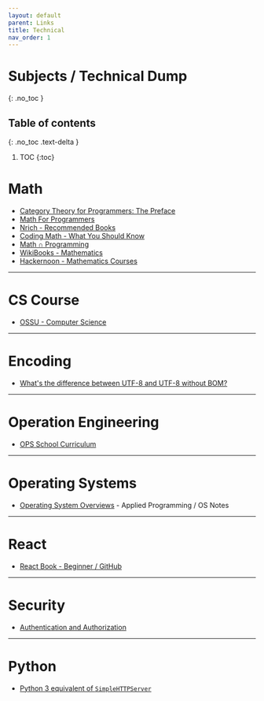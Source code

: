 ```yaml
---
layout: default
parent: Links
title: Technical
nav_order: 1
---
```


# Subjects / Technical Dump
{: .no_toc }

## Table of contents
{: .no_toc .text-delta }

1. TOC
{:toc}

# Math

- [Category Theory for Programmers: The Preface](https://bartoszmilewski.com/2014/10/28/category-theory-for-programmers-the-preface/)
- [Math For Programmers](http://wiki.c2.com/?MathForProgrammers..here)
- [Nrich - Recommended Books](https://nrich.maths.org/books)
- [Coding Math - What You Should Know](https://magoosh.com/data-science/coding-math-what-you-should-know/)
- [Math ∩ Programming](https://jeremykun.com/main-content/)
- [WikiBooks - Mathematics](https://en.wikibooks.org/wiki/Subject:Mathematics)
- [Hackernoon - Mathematics Courses](https://hackernoon.com/be-a-better-programmer-with-these-40-mathematics-courses-d8ca48a2f8a2)

---

# CS Course

- [OSSU - Computer Science](https://github.com/ossu/computer-science)

---

# Encoding

- [What's the difference between UTF-8 and UTF-8 without BOM?](https://stackoverflow.com/questions/2223882/whats-the-difference-between-utf-8-and-utf-8-without-bom)

---

# Operation Engineering

- [OPS School Curriculum](https://www.opsschool.org/index.html)

---

# Operating Systems

- [Operating System Overviews](https://applied-programming.github.io/Operating-Systems-Notes/) - Applied Programming / OS Notes

---

# React

- [React Book - Beginner / GitHub](https://softchris.github.io/books/react/)

---

# Security

- [Authentication and Authorization](https://dev.to/charlottebrf_99/authentication-and-authorisation-101-143e)

---

# Python

- [Python 3 equivalent of `SimpleHTTPServer`](https://stackoverflow.com/questions/7943751/what-is-the-python-3-equivalent-of-python-m-simplehttpserver)

